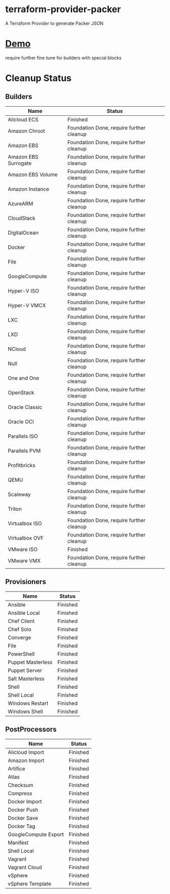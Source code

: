 # terraform-provider-packer
A Terraform Provider to generate Packer JSON

# [Demo](https://asciinema.org/a/189475)

require further fine tune for builders with special blocks

# Cleanup Status

## Builders
|Name|Status|
|--|--|
|Alicloud ECS|Finished|
|Amazon Chroot|Foundation Done, require further cleanup|
|Amazon EBS|Foundation Done, require further cleanup|
|Amazon EBS Surrogate|Foundation Done, require further cleanup|
|Amazon EBS Volume|Foundation Done, require further cleanup|
|Amazon Instance|Foundation Done, require further cleanup|
|AzureARM|Foundation Done, require further cleanup|
|CloudStack|Foundation Done, require further cleanup|
|DigitalOcean|Foundation Done, require further cleanup|
|Docker|Foundation Done, require further cleanup|
|File|Foundation Done, require further cleanup|
|GoogleCompute|Foundation Done, require further cleanup|
|Hyper-V ISO|Foundation Done, require further cleanup|
|Hyper-V VMCX|Foundation Done, require further cleanup|
|LXC|Foundation Done, require further cleanup|
|LXD|Foundation Done, require further cleanup|
|NCloud|Foundation Done, require further cleanup|
|Null|Foundation Done, require further cleanup|
|One and One|Foundation Done, require further cleanup|
|OpenStack|Foundation Done, require further cleanup|
|Oracle Classic|Foundation Done, require further cleanup|
|Oracle OCI|Foundation Done, require further cleanup|
|Parallels ISO|Foundation Done, require further cleanup|
|Parallels PVM|Foundation Done, require further cleanup|
|Profitbricks|Foundation Done, require further cleanup|
|QEMU|Foundation Done, require further cleanup|
|Scaleway|Foundation Done, require further cleanup|
|Triton|Foundation Done, require further cleanup|
|Virtualbox ISO|Foundation Done, require further cleanup|
|Virtualbox OVF|Foundation Done, require further cleanup|
|VMware ISO|Finished|
|VMware VMX|Foundation Done, require further cleanup|

## Provisioners
|Name|Status|
|--|--|
|Ansible|Finished|
|Ansible Local|Finished|
|Chef Client|Finished|
|Chef Solo|Finished|
|Converge|Finished|
|File|Finished|
|PowerShell|Finished|
|Puppet Masterless|Finished|
|Puppet Server|Finished|
|Salt Masterless|Finished|
|Shell|Finished|
|Shell Local|Finished|
|Windows Restart|Finished|
|Windows Shell|Finished|

## PostProcessors
|Name|Status|
|--|--|
|Alicloud Import|Finished|
|Amazon Import|Finished|
|Artifice|Finished|
|Atlas|Finished|
|Checksum|Finished|
|Compress|Finished|
|Docker Import|Finished|
|Docker Push|Finished|
|Docker Save|Finished|
|Docker Tag|Finished|
|GoogleCompute Export|Finished|
|Manifest|Finished|
|Shell Local|Finished|
|Vagrant|Finished|
|Vagrant Cloud|Finished|
|vSphere|Finished|
|vSphere Template|Finished|
